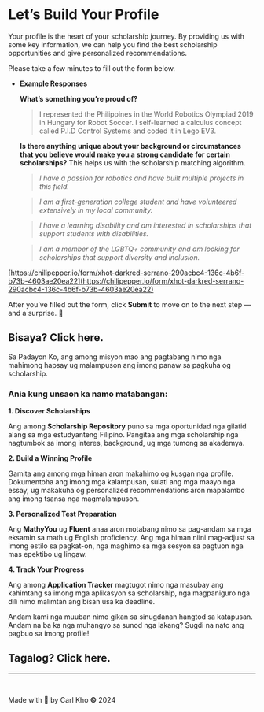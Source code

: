 # Let’s Build Your Profile

Your profile is the heart of your scholarship journey. By providing us with some key information, we can help you find the best scholarship opportunities and give personalized recommendations. 

Please take a few minutes to fill out the form below.

- **Example Responses**
    
    
    **What’s something you’re proud of?**
    
    > I represented the Philippines in the World Robotics Olympiad 2019 in Hungary for Robot Soccer. I self-learned a calculus concept called P.I.D Control Systems and coded it in Lego EV3.
    > 
    
    **Is there anything unique about your background or circumstances that you believe would make you a strong candidate for certain scholarships?** This helps us with the scholarship matching algorithm.
    
    > *I have a passion for robotics and have built multiple projects in this field.*
    > 
    
    > *I am a first-generation college student and have volunteered extensively in my local community.*
    > 
    
    > *I have a learning disability and am interested in scholarships that support students with disabilities.*
    > 
    
    > *I am a member of the LGBTQ+ community and am looking for scholarships that support diversity and inclusion.*
    > 
    

[https://chilipepper.io/form/xhot-darkred-serrano-290acbc4-136c-4b6f-b73b-4603ae20ea22](https://chilipepper.io/form/xhot-darkred-serrano-290acbc4-136c-4b6f-b73b-4603ae20ea22)

After you’ve filled out the form, click **Submit** to move on to the next step — and a surprise. 🫣

## **Bisaya?** Click here.

Sa Padayon Ko, ang among misyon mao ang pagtabang nimo nga mahimong hapsay ug malampuson ang imong panaw sa pagkuha og scholarship. 

### Ania kung unsaon ka namo matabangan:

**1. Discover Scholarships**

Ang among **Scholarship Repository** puno sa mga oportunidad nga gilatid alang sa mga estudyanteng Filipino. Pangitaa ang mga scholarship nga nagtumbok sa imong interes, background, ug mga tumong sa akademya.

**2. Build a Winning Profile**

Gamita ang among mga himan aron makahimo og kusgan nga profile. Dokumentoha ang imong mga kalampusan, sulati ang mga maayo nga essay, ug makakuha og personalized recommendations aron mapalambo ang imong tsansa nga magmalampuson.

**3. Personalized Test Preparation**

Ang **MathyYou** ug **Fluent** anaa aron motabang nimo sa pag-andam sa mga eksamin sa math ug English proficiency. Ang mga himan niini mag-adjust sa imong estilo sa pagkat-on, nga maghimo sa mga sesyon sa pagtuon nga mas epektibo ug lingaw.

**4. Track Your Progress**

Ang among **Application Tracker** magtugot nimo nga masubay ang kahimtang sa imong mga aplikasyon sa scholarship, nga magpaniguro nga dili nimo malimtan ang bisan usa ka deadline.

Andam kami nga muuban nimo gikan sa sinugdanan hangtod sa katapusan. Andam na ba ka nga muhangyo sa sunod nga lakang? Sugdi na nato ang pagbuo sa imong profile!

## **Tagalog? Click here.**

---

‎ 

Made with 💖 by Carl Kho **©** 2024

‎